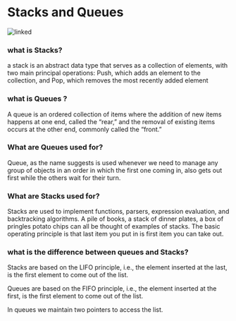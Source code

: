 # Stacks and Queues
![linked](https://4cawmi2va33i3w6dek1d7y1m-wpengine.netdna-ssl.com/wp-content/uploads/2018/07/Computer-science-fundamentals_6.1.png)
### what is Stacks?
 a stack is an abstract data type that serves as a collection of elements, with two main principal operations: Push, which adds an element to the collection, and Pop, which removes the most recently added element
 ### what is Queues ?
A queue is an ordered collection of items where the addition of new items happens at one end, called the “rear,” and the removal of existing items occurs at the other end, commonly called the “front.”

### What are Queues used for?
Queue, as the name suggests is used whenever we need to manage any group of objects in an order in which the first one coming in, also gets out first while the others wait for their turn.

### What are Stacks used for?
Stacks are used to implement functions, parsers, expression evaluation, and backtracking algorithms. A pile of books, a stack of dinner plates, a box of pringles potato chips can all be thought of examples of stacks. The basic operating principle is that last item you put in is first item you can take out.


### what is the difference between queues and Stacks?
Stacks are based on the LIFO principle, i.e., the element inserted at the last, is the first element to come out of the list. 

Queues are based on the FIFO principle, i.e., the element inserted at the first, is the first element to come out of the list. 

In queues we maintain two pointers to access the list.
